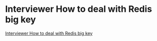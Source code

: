 # Interviewer How to deal with Redis big key
[Interviewer How to deal with Redis big key](https://aiwithcloud.com/2022/09/19/interviewer_how_to_deal_with_redis_big_key/)